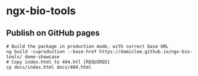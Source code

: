 # ngx-bio-tools

## Publish on GitHub pages

```console
# Build the package in production mode, with correct base URL
ng build -c=production --base-href https://damiclem.github.io/ngx-bio-tools/ demo-showcase
# Copy index.html to 404.htl [REQUIRED]
cp docs/index.html docs/404.html
```